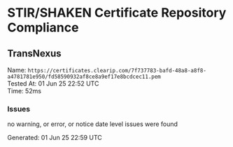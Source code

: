 # STIR/SHAKEN Certificate Repository Compliance

## TransNexus

Name: `https://certificates.clearip.com/7f737783-bafd-48a8-a8f8-a4781781e950/fd58590932af8ce8a9ef17e8bcdcec11.pem`\
Tested At: 01 Jun 25 22:52 UTC\
Time: 52ms

### Issues

no warning, or error, or notice date level issues were found

Generated: 01 Jun 25 22:59 UTC